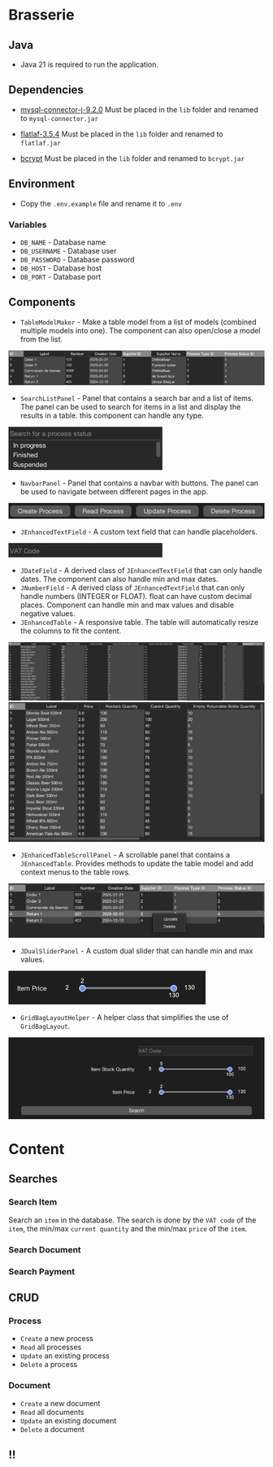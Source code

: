 # Brasserie

## Java
- Java 21 is required to run the application.

## Dependencies

- [mysql-connector-j-9.2.0](https://cdn.mysql.com//Downloads/Connector-J/mysql-connector-j-9.2.0.tar.gz)
Must be placed in the `lib` folder and renamed to `mysql-connector.jar`
- [flatlaf-3.5.4](https://repo1.maven.org/maven2/com/formdev/flatlaf/3.5.4/flatlaf-3.5.4.jar)
Must be placed in the `lib` folder and renamed to `flatlaf.jar`

- [bcrypt](https://repo1.maven.org/maven2/org/mindrot/jbcrypt/0.4/jbcrypt-0.4.jar)
Must be placed in the `lib` folder and renamed to `bcrypt.jar`

## Environment
- Copy the `.env.example` file and rename it to `.env`

### Variables
- `DB_NAME` - Database name
- `DB_USERNAME` - Database user
- `DB_PASSWORD` - Database password
- `DB_HOST` - Database host
- `DB_PORT` - Database port



## Components
- `TableModelMaker` - Make a table model from a list of models (combined multiple models into one). The component can also open/close a model from the list.

![tableMaker_readme.png](resources%2FreadmeImages%2FtableMaker_readme.png)



- `SearchListPanel` - Panel that contains a search bar and a list of items. The panel can be used to search for items in a list and display the results in a table. this component can handle any type.

![searchByLabel_readme.png](resources%2FreadmeImages%2FsearchByLabel_readme.png)

- `NavbarPanel` - Panel that contains a navbar with buttons. The panel can be used to navigate between different pages in the app.

![navbar_readme.png](resources%2FreadmeImages%2Fnavbar_readme.png)


- `JEnhancedTextField` - A custom text field that can handle placeholders.

![jEnhancedTextField_readme.png](resources%2FreadmeImages%2FjEnhancedTextField_readme.png)

- `JDateField` - A derived class of `JEnhancedTextField` that can only handle dates. The component can also handle min and max dates.
- `JNumberField` - A derived class of `JEnhancedTextField` that can only handle numbers (INTEGER or FLOAT). float can have custom decimal places. Component can handle min and max values and disable negative values.
- `JEnhancedTable` - A responsive table. The table will automatically resize the columns to fit the content.

![jEnhancedTable_1_readme.png](resources%2FreadmeImages%2FjEnhancedTable_1_readme.png)
![jEnhancedTable_2_readme.png](resources%2FreadmeImages%2FjEnhancedTable_2_readme.png)

- `JEnhancedTableScrollPanel` - A scrollable panel that contains a `JEnhancedTable`. Provides methods to update the table model and add context menus to the table rows.

![jEnhancedTableScroll_readme.png](resources%2FreadmeImages%2FjEnhancedTableScroll_readme.png)

- `JDualSliderPanel` - A custom dual slider that can handle min and max values.

![jDualSlider_readme.png](resources%2FreadmeImages%2FjDualSlider_readme.png)

- `GridBagLayoutHelper` - A helper class that simplifies the use of `GridBagLayout`.

![gridBagLayoutHelper.png](resources%2FreadmeImages%2FgridBagLayoutHelper.png)

# Content
## Searches
### Search Item
Search an `item` in the database. The search is done by the `VAT code` of the `item`, the min/max `current quantity` and the min/max `price` of the `item`.

### Search Document

### Search Payment

## CRUD

### Process
- `Create` a new process
- `Read` all processes
- `Update` an existing process
- `Delete` a process

### Document
- `Create` a new document
- `Read` all documents
- `Update` an existing document
- `Delete` a document

## !!

